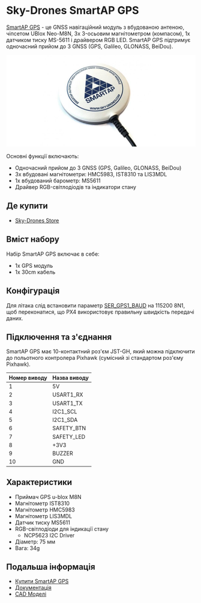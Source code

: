 # Sky-Drones SmartAP GPS

[SmartAP GPS](https://sky-drones.com/navigation/smartap-gnss.html) - це GNSS навігаційний модуль з вбудованою антеною, чіпсетом UBlox Neo-M8N, 3x 3-осьовим магнітометром (компасом), 1x датчиком тиску MS-5611 і драйвером RGB LED. SmartAP GPS підтримує одночасний прийом до 3 GNSS (GPS, Galileo, GLONASS, BeiDou).

![SmartAP GPS](../../assets/hardware/gps/gps_smartap_gps.jpg)

Основні функції включають:
- Одночасний прийом до 3 GNSS (GPS, Galileo, GLONASS, BeiDou)
- 3х вбудовані магнітометри: HMC5983, IST8310 та LIS3MDL
- 1x вбудований барометр: MS5611
- Драйвер RGB-світлодіодів та індикатори стану


## Де купити

* [Sky-Drones Store](https://sky-drones.com/navigation/smartap-gnss.html)

## Вміст набору

Набір SmartAP GPS включає в себе:
- 1x GPS модуль
- 1x 30cm кабель

## Конфігурація

Для літака слід встановити параметр [SER_GPS1_BAUD](../advanced_config/parameter_reference.md#SER_GPS1_BAUD) на 115200 8N1, щоб переконатися, що PX4 використовує правильну швидкість передачі даних.

## Підключення та з'єднання

SmartAP GPS має 10-контактний роз'єм JST-GH, який можна підключити до польотного контролера Pixhawk (сумісний зі стандартом роз'єму Pixhawk).

| Номер виводу | Назва виводу |
| ------------ | ------------ |
| 1            | 5V           |
| 2            | USART1_RX    |
| 3            | USART1_TX    |
| 4            | I2C1_SCL     |
| 5            | I2C1_SDA     |
| 6            | SAFETY_BTN   |
| 7            | SAFETY_LED   |
| 8            | +3V3         |
| 9            | BUZZER       |
| 10           | GND          |


## Характеристики

- Приймач GPS u-blox M8N
- Магнітометр IST8310
- Магнітометр HMC5983
- Магнітометр LIS3MDL
- Датчик тиску MS5611
- RGB-світлодіоди для індикації стану
  - NCP5623 I2C Driver
- Діаметр: 75 мм
- Вага: 34g


## Подальша інформація

- [Купити SmartAP GPS](https://sky-drones.com/navigation/smartap-gnss.html)
- [Документація](https://docs.sky-drones.com/avionics/smartap-gnss)
- [CAD Моделі](https://docs.sky-drones.com/avionics/smartap-gnss/cad-model)
